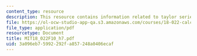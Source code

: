 ```yaml
---
content_type: resource
description: This resource contains information related to taylor series.
file: https://ol-ocw-studio-app-qa.s3.amazonaws.com/courses/18-022-calculus-of-several-variables-fall-2010/3a096eb75992292fa857248a0406ecaf_MIT18_022F10_h7.pdf
file_type: application/pdf
resourcetype: Document
title: MIT18_022F10_h7.pdf
uid: 3a096eb7-5992-292f-a857-248a0406ecaf
---
```

